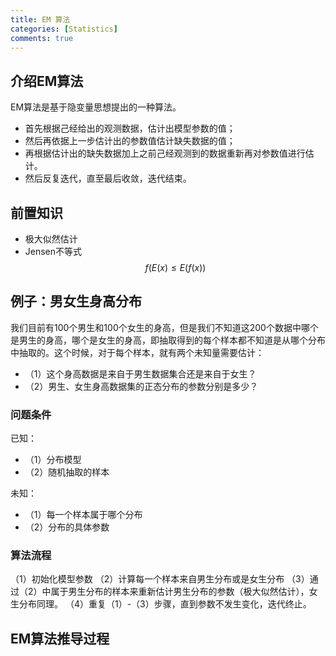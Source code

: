 ```yaml
---
title: EM 算法
categories: [Statistics]
comments: true
---
```


## 介绍EM算法

EM算法是基于隐变量思想提出的一种算法。

+ 首先根据己经给出的观测数据，估计出模型参数的值；
+ 然后再依据上一步估计出的参数值估计缺失数据的值；
+ 再根据估计出的缺失数据加上之前己经观测到的数据重新再对参数值进行估计。
+ 然后反复迭代，直至最后收敛，迭代结束。


## 前置知识

+ 极大似然估计
+ Jensen不等式
$$f(E(x)\le E(f(x))$$

## 例子：男女生身高分布

我们目前有100个男生和100个女生的身高，但是我们不知道这200个数据中哪个是男生的身高，哪个是女生的身高，即抽取得到的每个样本都不知道是从哪个分布中抽取的。这个时候，对于每个样本，就有两个未知量需要估计：
+ （1）这个身高数据是来自于男生数据集合还是来自于女生？
+ （2）男生、女生身高数据集的正态分布的参数分别是多少？

### 问题条件

已知：
+ （1）分布模型
+ （2）随机抽取的样本

未知：
+ （1）每一个样本属于哪个分布
+ （2）分布的具体参数

### 算法流程

（1）初始化模型参数
（2）计算每一个样本来自男生分布或是女生分布
（3）通过（2）中属于男生分布的样本来重新估计男生分布的参数（极大似然估计），女生分布同理。
（4）重复（1）-（3）步骤，直到参数不发生变化，迭代终止。

## EM算法推导过程




